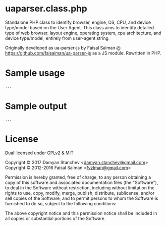 # uaparser.class.php

Standalone PHP class to identify browser, engine, OS, CPU, and device type/model based on the User Agent. This class aims to identify detailed type of web browser, layout engine, operating system, cpu architecture, and device type/model, entirely from user-agent string.

Originally developed as ua-parser-js by Faisal Salman @ https://github.com/faisalman/ua-parser-js as a JS module. Rewritten in PHP.

# Sample usage

```html
...
```

# Sample output
```
...
```

# License

Dual licensed under GPLv2 & MIT

Copyright © 2017 Damyan Stanchev <<damyan.stanchev@gmail.com>>
Copyright © 2012-2016 Faisal Salman <<fyzlman@gmail.com>>

Permission is hereby granted, free of charge, to any person obtaining a copy of
this software and associated documentation files (the "Software"), to deal in
the Software without restriction, including without limitation the rights to use,
copy, modify, merge, publish, distribute, sublicense, and/or sell copies of the
Software, and to permit persons to whom the Software is furnished to do so,
subject to the following conditions:

The above copyright notice and this permission notice shall be included in all
copies or substantial portions of the Software.
